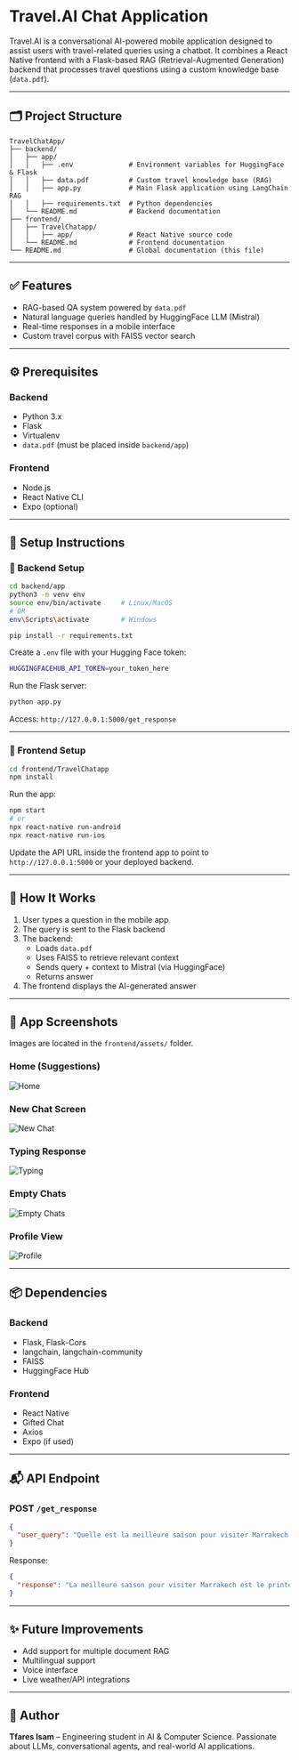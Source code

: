 # Travel.AI Chat Application

Travel.AI is a conversational AI-powered mobile application designed to assist users with travel-related queries using a chatbot. It combines a React Native frontend with a Flask-based RAG (Retrieval-Augmented Generation) backend that processes travel questions using a custom knowledge base (`data.pdf`).

---

## 🗂️ Project Structure

```
TravelChatApp/
├── backend/
│   ├── app/
│   │   ├── .env              # Environment variables for HuggingFace & Flask
│   │   ├── data.pdf          # Custom travel knowledge base (RAG)
│   │   ├── app.py            # Main Flask application using LangChain RAG
│   │   ├── requirements.txt  # Python dependencies
│   └── README.md             # Backend documentation
├── frontend/
│   ├── TravelChatapp/
│   │   ├── app/              # React Native source code
│   └── README.md             # Frontend documentation
└── README.md                 # Global documentation (this file)
```

---

## ✅ Features

- RAG-based QA system powered by `data.pdf`
- Natural language queries handled by HuggingFace LLM (Mistral)
- Real-time responses in a mobile interface
- Custom travel corpus with FAISS vector search

---

## ⚙️ Prerequisites

### Backend
- Python 3.x
- Flask
- Virtualenv
- `data.pdf` (must be placed inside `backend/app`)

### Frontend
- Node.js
- React Native CLI
- Expo (optional)

---

## 🚀 Setup Instructions

### 🔧 Backend Setup

```bash
cd backend/app
python3 -m venv env
source env/bin/activate     # Linux/MacOS
# OR
env\Scripts\activate        # Windows

pip install -r requirements.txt
```

Create a `.env` file with your Hugging Face token:
```bash
HUGGINGFACEHUB_API_TOKEN=your_token_here
```

Run the Flask server:
```bash
python app.py
```
Access: `http://127.0.0.1:5000/get_response`

---

### 📱 Frontend Setup

```bash
cd frontend/TravelChatapp
npm install
```

Run the app:
```bash
npm start
# or
npx react-native run-android
npx react-native run-ios
```

Update the API URL inside the frontend app to point to `http://127.0.0.1:5000` or your deployed backend.

---

## 🧠 How It Works

1. User types a question in the mobile app
2. The query is sent to the Flask backend
3. The backend:
   - Loads `data.pdf`
   - Uses FAISS to retrieve relevant context
   - Sends query + context to Mistral (via HuggingFace)
   - Returns answer
4. The frontend displays the AI-generated answer

---

## 📸 App Screenshots

Images are located in the `frontend/assets/` folder.

### Home (Suggestions)
![Home](./assets/home.png)

### New Chat Screen
![New Chat](./assets/new_conv.png)

### Typing Response
![Typing](./assets/example_chat.png)

### Empty Chats
![Empty Chats](./assets/empty_chats.png)

### Profile View
![Profile](./assets/profile.png)

---

## 📦 Dependencies

### Backend
- Flask, Flask-Cors
- langchain, langchain-community
- FAISS
- HuggingFace Hub

### Frontend
- React Native
- Gifted Chat
- Axios
- Expo (if used)

---

## 📬 API Endpoint

### POST `/get_response`
```json
{
  "user_query": "Quelle est la meilleure saison pour visiter Marrakech ?"
}
```

Response:
```json
{
  "response": "La meilleure saison pour visiter Marrakech est le printemps (mars à mai)..."
}
```

---

## ✨ Future Improvements
- Add support for multiple document RAG
- Multilingual support
- Voice interface
- Live weather/API integrations

---

## 👤 Author
**Tfares Isam** – Engineering student in AI & Computer Science. Passionate about LLMs, conversational agents, and real-world AI applications.
